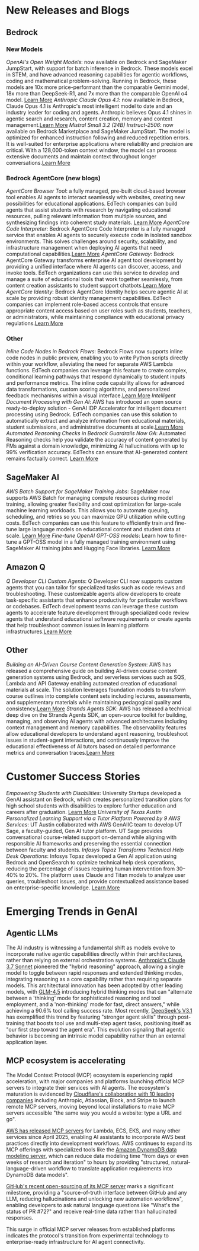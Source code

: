 # New Releases and Blogs
## Bedrock
### New Models
*OpenAI's Open Weight Models*: now available on Bedrock and SageMaker JumpStart, with support for batch inference in Bedrock. These models excel in STEM, and have advanced reasoning capabilities for agentic workflows, coding and mathematical problem-solving. Running in Bedrock, these models are 10x more price-performant than the comparable Gemini model, 18x more than DeepSeek-R1, and 7x more than the comparable OpenAI o4 model. [Learn More](https://www.aboutamazon.com/news/aws/openai-models-amazon-bedrock-sagemaker)
*Anthropic Claude Opus 4.1*: now available in Bedrock, Claude Opus 4.1 is Anthropic's most intelligent model to date and an industry leader for coding and agents. Anthropic believes Opus 4.1 shines in agentic search and research, content creation, memory and context management.[Learn More](https://aws.amazon.com/about-aws/whats-new/2025/08/anthropic-claude-opus-4-1-amazon-bedrock/)
*Mistral Small 3.2 (24B) Instruct-2506*: now available on Bedrock Marketplace and SageMaker JumpStart. The model is optimized for enhanced instruction following and reduced repetition errors. It is well-suited for enterprise applications where reliability and precision are critical. With a 128,000-token context window, the model can process extensive documents and maintain context throughout longer conversations.[Learn More](https://aws.amazon.com/blogs/machine-learning/mistral-small-3-2-24b-instruct-2506-is-now-available-on-amazon-bedrock-marketplace-and-amazon-sagemaker-jumpstart/)
### Bedrock AgentCore (new blogs)
*AgentCore Browser Tool*: a fully managed, pre-built cloud-based browser tool enables AI agents to interact seamlessly with websites, creating new possibilities for educational applications. EdTech companies can build agents that assist students with research by navigating educational resources, pulling relevant information from multiple sources, and synthesizing findings into coherent study materials. [Learn More](https://aws.amazon.com/blogs/machine-learning/introducing-amazon-bedrock-agentcore-browser-tool/)
*AgentCore Code Interpreter*: Bedrock AgentCore Code Interpreter is a fully managed service that enables AI agents to securely execute code in isolated sandbox environments. This solves challenges around security, scalability, and infrastructure management when deploying AI agents that need computational capabilities.[Learn More](https://aws.amazon.com/blogs/machine-learning/introducing-the-amazon-bedrock-agentcore-code-interpreter/)
*AgentCore Gateway*: Bedrock AgentCore Gateway transforms enterprise AI agent tool development by providing a unified interface where AI agents can discover, access, and invoke tools. EdTech organizations can use this service to develop and manage a suite of educational tools that work together seamlessly, from content creation assistants to student support chatbots.[Learn More](https://aws.amazon.com/blogs/machine-learning/introducing-amazon-bedrock-agentcore-gateway-transforming-enterprise-ai-agent-tool-development/)
*AgentCore Identity*: Bedrock AgentCore Identity helps secure agentic AI at scale by providing robust identity management capabilities. EdTech companies can implement role-based access controls that ensure appropriate content access based on user roles such as students, teachers, or administrators, while maintaining compliance with educational privacy regulations.[Learn More](https://aws.amazon.com/blogs/machine-learning/introducing-amazon-bedrock-agentcore-identity-securing-agentic-ai-at-scale/)
### Other
*Inline Code Nodes in Bedrock Flows*: Bedrock Flows now supports inline code nodes in public preview, enabling you to write Python scripts directly within your workflow, alleviating the need for separate AWS Lambda functions. EdTech companies can leverage this feature to create complex, conditional learning pathways that respond dynamically to student inputs and performance metrics. The inline code capability allows for advanced data transformations, custom scoring algorithms, and personalized feedback mechanisms within a visual interface.[Learn More](https://aws.amazon.com/blogs/machine-learning/inline-code-nodes-now-supported-in-amazon-bedrock-flows-in-public-preview/)
*Intelligent Document Processing with Gen AI*: AWS has introduced an open source ready-to-deploy solution - GenAI IDP Accelerator for intelligent document processing using Bedrock. EdTech companies can use this solution to automatically extract and analyze information from educational materials, student submissions, and administrative documents at scale.[Learn More](https://aws.amazon.com/blogs/machine-learning/accelerate-intelligent-document-processing-with-generative-ai-on-aws/)
*Automated Reasoning Checks in Bedrock Guardrails Now GA*: Automated Reasoning checks help you validate the accuracy of content generated by FMs against a domain knowledge, minimizing AI hallucinations with up to 99% verification accuracy. EdTechs can ensure that AI-generated content remains factually correct. [Learn More](https://aws.amazon.com/blogs/aws/minimize-ai-hallucinations-and-deliver-up-to-99-verification-accuracy-with-automated-reasoning-checks-now-available/)
## SageMaker AI
*AWS Batch Support for SageMaker Training Jobs*: SageMaker now supports AWS Batch for managing compute resources during model training, allowing greater flexibility and cost optimization for large-scale machine learning workloads. This allows you to automate queuing, scheduling, and retries so you can maximize GPU utilization while cutting costs. EdTech companies can use this feature to efficiently train and fine-tune large language models on educational content and student data at scale. [Learn More](https://aws.amazon.com/blogs/machine-learning/introducing-aws-batch-support-for-amazon-sagemaker-training-jobs/)
*Fine-tune OpenAI GPT-OSS models*: Learn how to fine-tune a GPT-OSS model in a fully managed training environment using SageMaker AI training jobs and Hugging Face libraries. [Learn More](https://aws.amazon.com/blogs/machine-learning/fine-tune-openai-gpt-oss-models-on-amazon-sagemaker-ai-using-hugging-face-libraries/)
## Amazon Q 
*Q Developer CLI Custom Agents*: Q Developer CLI now supports custom agents that you can tailor for specialized tasks such as code reviews and troubleshooting. These customizable agents allow developers to create task-specific assistants that enhance productivity for particular workflows or codebases. EdTech development teams can leverage these custom agents to accelerate feature development through specialized code review agents that understand educational software requirements or create agents that help troubleshoot common issues in learning platform infrastructures.[Learn More](https://aws.amazon.com/blogs/devops/overcome-development-disarray-with-amazon-q-developer-cli-custom-agents/)
## Other
*Building an AI-Driven Course Content Generation System*: AWS has released a comprehensive guide on building AI-driven course content generation systems using Bedrock, and serverless services such as SQS, Lambda and API Gateway enabling automated creation of educational materials at scale. The solution leverages foundation models to transform course outlines into complete content sets including lectures, assessments, and supplementary materials while maintaining pedagogical quality and consistency.[Learn More](https://aws.amazon.com/blogs/machine-learning/building-an-ai-driven-course-content-generation-system-using-amazon-bedrock/)
*Strands Agents SDK*: AWS has released a technical deep dive on the Strands Agents SDK, an open-source toolkit for building, managing, and observing AI agents with advanced architectures including context management and memory capabilities. The observability features allow educational developers to understand agent reasoning, troubleshoot issues in student-agent interactions, and continuously improve the educational effectiveness of AI tutors based on detailed performance metrics and conversation traces.[Learn More](https://aws.amazon.com/blogs/machine-learning/strands-agents-sdk-a-technical-deep-dive-into-agent-architectures-and-observability/)

# Customer Success Stories
*Empowering Students with Disabilities*: University Startups developed a GenAI assistant on Bedrock, which creates personalized transition plans for high school students with disabilities to explore further education and careers after graduation. [Learn More](https://aws.amazon.com/blogs/machine-learning/empowering-students-with-disabilities-university-startups-generative-ai-solution-for-personalized-student-pathways/)
*University of Texas Austin Personalized Learning Support via a Tutor Platform Powered by 9 AWS Services*: UT Austin collaborated with AWS GenAIIC team to develop UT Sage, a faculty-guided, Gen AI tutor platform. UT Sage provides conversational course-related support on-demand while aligning with responsible AI frameworks and preserving the essential connection between faculty and students.
*Infosys Topaz Transforms Technical Help Desk Operations*: Infosys Topaz developed a Gen AI application using Bedrock and OpenSearch to optimize technical help desk operations, reducing the percentage of issues requiring human intervention from 30–40% to 20%. The platform uses Claude and Titan models to analyze user queries, troubleshoot issues, and provide contextualized assistance based on enterprise-specific knowledge. [Learn More](https://aws.amazon.com/blogs/machine-learning/how-infosys-topaz-leverages-amazon-bedrock-to-transform-technical-help-desk-operations/)

# Emerging Trends in GenAI
## Agentic LLMs
The AI industry is witnessing a fundamental shift as models evolve to incorporate native agentic capabilities directly within their architectures, rather than relying on external orchestration systems. [Anthropic's Claude 3.7 Sonnet](https://aws.amazon.com/blogs/aws/anthropics-claude-3-7-sonnet-the-first-hybrid-reasoning-model-is-now-available-in-amazon-bedrock/) pioneered the "hybrid reasoning" approach, allowing a single model to toggle between rapid responses and extended thinking modes, integrating reasoning as a core capability rather than requiring separate models. This architectural innovation has been adopted by other leading models, with [GLM-4.5](https://z.ai/blog/glm-4.5) introducing hybrid thinking modes that can "alternate between a 'thinking' mode for sophisticated reasoning and tool employment, and a 'non-thinking' mode for fast, direct answers," while achieving a 90.6% tool calling success rate. Most recently, [DeepSeek's V3.1](https://api-docs.deepseek.com/news/news250821) has exemplified this trend by featuring "stronger agent skills" through post-training that boosts tool use and multi-step agent tasks, positioning itself as "our first step toward the agent era". This evolution signaling that agentic behavior is becoming an intrinsic model capability rather than an external application layer.
## MCP ecosystem is accelerating
The Model Context Protocol (MCP) ecosystem is experiencing rapid acceleration, with major companies and platforms launching official MCP servers to integrate their services with AI agents. The ecosystem's maturation is evidenced by [Cloudflare's collaboration with 10 leading companies](https://blog.cloudflare.com/mcp-demo-day/) including Anthropic, Atlassian, Block, and Stripe to launch remote MCP servers, moving beyond local installations to make MCP servers accessible "the same way you would a website: type a URL and go". 

[AWS has released MCP servers](https://awslabs.github.io/mcp/) for Lambda, ECS, EKS, and many other services since April 2025, enabling AI assistants to incorporate AWS best practices directly into development workflows. AWS continues to expand its MCP offerings with specialized tools like the [Amazon DynamoDB data modeling server](https://aws.amazon.com/blogs/database/introducing-the-amazon-dynamodb-data-modeling-mcp-tool/), which can reduce data modeling time "from days or even weeks of research and iteration" to hours by providing "structured, natural-language-driven workflow to translate application requirements into DynamoDB data models". 

[GitHub's recent open-sourcing of its MCP server](https://github.blog/open-source/maintainers/why-we-open-sourced-our-mcp-server-and-what-it-means-for-you/?utm_source=alphasignal&utm_campaign=2025-08-25&asuniq=ed5e9bb0#how-to-get-started-using-the-github-remote-mcp-server) marks a significant milestone, providing a "source-of-truth interface between GitHub and any LLM, reducing hallucinations and unlocking new automation workflows", enabling developers to ask natural language questions like "What's the status of PR #72?" and receive real-time data rather than hallucinated responses. 

This surge in official MCP server releases from established platforms indicates the protocol's transition from experimental technology to enterprise-ready infrastructure for AI agent connectivity.
